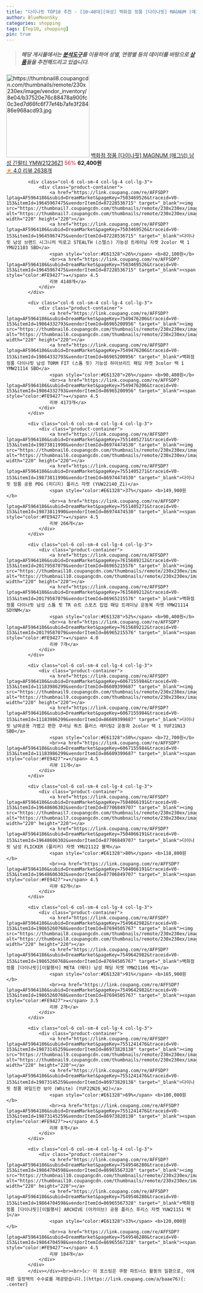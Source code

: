 ```yaml
---
title: "다이나핏 TOP10 추천 - [10~40대][여성] 백화점 정품 [다이나핏] MAGNUM (매그넘) 남성 긴팔티 YMW21236Z1"
author: BlueMoonSky
categories: shopping
tags: [Top10, shopping]
pin: true
---
```


> ##### 해당 게시물에서는 [**분석도구**](https://itemscout.io/)를 이용하여 **성별**, **연령별** 등의 데이터를 바탕으로 [**상품**](https://link.coupang.com/a/baae76)들을 추천해드리고 있습니다.
<div class="container"><div class="row">
            <div class="col-6 col-sm-4 col-lg-4 col-lg-3">
                <div class="product-container">
                    <a href="https://link.coupang.com/re/AFFSDP?lptag=AF5964186&subid=DreamMarket&pageKey=7506298542&traceid=V0-153&itemId=19659005289&vendorItemId=87706569750" target="_blank"><img src="https://thumbnail8.coupangcdn.com/thumbnails/remote/230x230ex/image/vendor_inventory/8e04/b37520e76c88478a900fc0c3ed7d66fc6f77ef4b7afe3f28486e968acd93.jpg" alt="https://thumbnail8.coupangcdn.com/thumbnails/remote/230x230ex/image/vendor_inventory/8e04/b37520e76c88478a900fc0c3ed7d66fc6f77ef4b7afe3f28486e968acd93.jpg" width="220" height="220"></a>
                    <a href="https://link.coupang.com/re/AFFSDP?lptag=AF5964186&subid=DreamMarket&pageKey=7506298542&traceid=V0-153&itemId=19659005289&vendorItemId=87706569750" target="_blank">백화점 정품 [다이나핏] MAGNUM (매그넘) 남성 긴팔티 YMW21236Z1</a>
                    <span style="color:#E61328">56%</span> <b>62,400원</b>
                    <br><a href="https://link.coupang.com/re/AFFSDP?lptag=AF5964186&subid=DreamMarket&pageKey=7506298542&traceid=V0-153&itemId=19659005289&vendorItemId=87706569750" target="_blank"><span style="color:#FE9427">★</span> 4.0
                    리뷰 2638개</a>
                </div>
            </div>
            
            <div class="col-6 col-sm-4 col-lg-4 col-lg-3">
                <div class="product-container">
                    <a href="https://link.coupang.com/re/AFFSDP?lptag=AF5964186&subid=DreamMarket&pageKey=7503469526&traceid=V0-153&itemId=19645967475&vendorItemId=87228536715" target="_blank"><img src="https://thumbnail7.coupangcdn.com/thumbnails/remote/230x230ex/image/vendor_inventory/51e2/1c02bae07b5fb6a9c263e33654d154a70b0119b37880a7d7d4d777ade4e7.jpg" alt="https://thumbnail7.coupangcdn.com/thumbnails/remote/230x230ex/image/vendor_inventory/51e2/1c02bae07b5fb6a9c263e33654d154a70b0119b37880a7d7d4d777ade4e7.jpg" width="220" height="220"></a>
                    <a href="https://link.coupang.com/re/AFFSDP?lptag=AF5964186&subid=DreamMarket&pageKey=7503469526&traceid=V0-153&itemId=19645967475&vendorItemId=87228536715" target="_blank">다이나핏 남성 브랜드 시그니처 빅로고 STEALTH (스텔스) 기능성 트레이닝 자켓 2color 택 1 YMU21103 SBD</a>
                    <span style="color:#E61328">26%</span> <b>82,100원</b>
                    <br><a href="https://link.coupang.com/re/AFFSDP?lptag=AF5964186&subid=DreamMarket&pageKey=7503469526&traceid=V0-153&itemId=19645967475&vendorItemId=87228536715" target="_blank"><span style="color:#FE9427">★</span> 4.5
                    리뷰 4140개</a>
                </div>
            </div>
            
            <div class="col-6 col-sm-4 col-lg-4 col-lg-3">
                <div class="product-container">
                    <a href="https://link.coupang.com/re/AFFSDP?lptag=AF5964186&subid=DreamMarket&pageKey=7549476206&traceid=V0-153&itemId=19864332793&vendorItemId=86965200956" target="_blank"><img src="https://thumbnail6.coupangcdn.com/thumbnails/remote/230x230ex/image/vendor_inventory/fcc4/d9449cbc7b7e5dab9b7130965d4dddaeeedc3206ab0ad27462911bf7fa3f.jpg" alt="https://thumbnail6.coupangcdn.com/thumbnails/remote/230x230ex/image/vendor_inventory/fcc4/d9449cbc7b7e5dab9b7130965d4dddaeeedc3206ab0ad27462911bf7fa3f.jpg" width="220" height="220"></a>
                    <a href="https://link.coupang.com/re/AFFSDP?lptag=AF5964186&subid=DreamMarket&pageKey=7549476206&traceid=V0-153&itemId=19864332793&vendorItemId=86965200956" target="_blank">백화점 정품 다이나핏 남성 TORM FIT (스톰 핏) 기능성 하이브리드 패딩 자켓 3color 택 1 YMW21114 SBD</a>
                    <span style="color:#E61328">26%</span> <b>90,400원</b>
                    <br><a href="https://link.coupang.com/re/AFFSDP?lptag=AF5964186&subid=DreamMarket&pageKey=7549476206&traceid=V0-153&itemId=19864332793&vendorItemId=86965200956" target="_blank"><span style="color:#FE9427">★</span> 4.5
                    리뷰 4173개</a>
                </div>
            </div>
            
            <div class="col-6 col-sm-4 col-lg-4 col-lg-3">
                <div class="product-container">
                    <a href="https://link.coupang.com/re/AFFSDP?lptag=AF5964186&subid=DreamMarket&pageKey=7551405271&traceid=V0-153&itemId=19873811990&vendorItemId=86974474530" target="_blank"><img src="https://thumbnail6.coupangcdn.com/thumbnails/remote/230x230ex/image/vendor_inventory/6378/6b1537f21f6bddb6443b3b9b0eff95d112648f86b2ac9484327c9665826c.jpg" alt="https://thumbnail6.coupangcdn.com/thumbnails/remote/230x230ex/image/vendor_inventory/6378/6b1537f21f6bddb6443b3b9b0eff95d112648f86b2ac9484327c9665826c.jpg" width="220" height="220"></a>
                    <a href="https://link.coupang.com/re/AFFSDP?lptag=AF5964186&subid=DreamMarket&pageKey=7551405271&traceid=V0-153&itemId=19873811990&vendorItemId=86974474530" target="_blank">다이나핏 정품 공용 PDG (피디지) 플리스 자켓 (YUW22140_Z1)</a>
                    <span style="color:#E61328">37%</span> <b>149,900원</b>
                    <br><a href="https://link.coupang.com/re/AFFSDP?lptag=AF5964186&subid=DreamMarket&pageKey=7551405271&traceid=V0-153&itemId=19873811990&vendorItemId=86974474530" target="_blank"><span style="color:#FE9427">★</span> 4.5
                    리뷰 266개</a>
                </div>
            </div>
            
            <div class="col-6 col-sm-4 col-lg-4 col-lg-3">
                <div class="product-container">
                    <a href="https://link.coupang.com/re/AFFSDP?lptag=AF5964186&subid=DreamMarket&pageKey=7615689212&traceid=V0-153&itemId=20179587079&vendorItemId=86965215576" target="_blank"><img src="https://thumbnail10.coupangcdn.com/thumbnails/remote/230x230ex/image/vendor_inventory/b249/d5176042ba7e38074d625d3ea0c6f48d4e20eb65b5ff0a55103d1b4ea1bb.jpg" alt="https://thumbnail10.coupangcdn.com/thumbnails/remote/230x230ex/image/vendor_inventory/b249/d5176042ba7e38074d625d3ea0c6f48d4e20eb65b5ff0a55103d1b4ea1bb.jpg" width="220" height="220"></a>
                    <a href="https://link.coupang.com/re/AFFSDP?lptag=AF5964186&subid=DreamMarket&pageKey=7615689212&traceid=V0-153&itemId=20179587079&vendorItemId=86965215576" target="_blank">백화점 정품 다이나핏 남성 스톰 핏 TR 슈트 스포츠 집업 패딩 트레이닝 운동복 자켓 YMW21114 SDYNM</a>
                    <span style="color:#E61328">52%</span> <b>90,400원</b>
                    <br><a href="https://link.coupang.com/re/AFFSDP?lptag=AF5964186&subid=DreamMarket&pageKey=7615689212&traceid=V0-153&itemId=20179587079&vendorItemId=86965215576" target="_blank"><span style="color:#FE9427">★</span> 4.0
                    리뷰 7개</a>
                </div>
            </div>
            
            <div class="col-6 col-sm-4 col-lg-4 col-lg-3">
                <div class="product-container">
                    <a href="https://link.coupang.com/re/AFFSDP?lptag=AF5964186&subid=DreamMarket&pageKey=6067155984&traceid=V0-153&itemId=11183986299&vendorItemId=86609399687" target="_blank"><img src="https://thumbnail9.coupangcdn.com/thumbnails/remote/230x230ex/image/vendor_inventory/64c0/7bf562b39ce1a34545c874ef773d77413722275fb654d321b8a4f2e4c3c7.jpg" alt="https://thumbnail9.coupangcdn.com/thumbnails/remote/230x230ex/image/vendor_inventory/64c0/7bf562b39ce1a34545c874ef773d77413722275fb654d321b8a4f2e4c3c7.jpg" width="220" height="220"></a>
                    <a href="https://link.coupang.com/re/AFFSDP?lptag=AF5964186&subid=DreamMarket&pageKey=6067155984&traceid=V0-153&itemId=11183986299&vendorItemId=86609399687" target="_blank">다이나핏 남여공용 가볍고 편한 쿠셔닝 쿼츠 플러스 레터링2 운동화 2color 택 1 YUF21N13 SBD</a>
                    <span style="color:#E61328">50%</span> <b>72,700원</b>
                    <br><a href="https://link.coupang.com/re/AFFSDP?lptag=AF5964186&subid=DreamMarket&pageKey=6067155984&traceid=V0-153&itemId=11183986299&vendorItemId=86609399687" target="_blank"><span style="color:#FE9427">★</span> 4.5
                    리뷰 11개</a>
                </div>
            </div>
            
            <div class="col-6 col-sm-4 col-lg-4 col-lg-3">
                <div class="product-container">
                    <a href="https://link.coupang.com/re/AFFSDP?lptag=AF5964186&subid=DreamMarket&pageKey=7504066191&traceid=V0-153&itemId=19648606302&vendorItemId=87706849707" target="_blank"><img src="https://thumbnail7.coupangcdn.com/thumbnails/remote/230x230ex/image/vendor_inventory/0a54/f1965b2e02811dc9375d67fd7d8de90cf03117cf65677257bf823bd31bb4.jpg" alt="https://thumbnail7.coupangcdn.com/thumbnails/remote/230x230ex/image/vendor_inventory/0a54/f1965b2e02811dc9375d67fd7d8de90cf03117cf65677257bf823bd31bb4.jpg" width="220" height="220"></a>
                    <a href="https://link.coupang.com/re/AFFSDP?lptag=AF5964186&subid=DreamMarket&pageKey=7504066191&traceid=V0-153&itemId=19648606302&vendorItemId=87706849707" target="_blank">다이나핏 남성 FLICKER (플리커) 자켓 YMU21122 블랙</a>
                    <span style="color:#E61328">80%</span> <b>118,800원</b>
                    <br><a href="https://link.coupang.com/re/AFFSDP?lptag=AF5964186&subid=DreamMarket&pageKey=7504066191&traceid=V0-153&itemId=19648606302&vendorItemId=87706849707" target="_blank"><span style="color:#FE9427">★</span> 4.5
                    리뷰 62개</a>
                </div>
            </div>
            
            <div class="col-6 col-sm-4 col-lg-4 col-lg-3">
                <div class="product-container">
                    <a href="https://link.coupang.com/re/AFFSDP?lptag=AF5964186&subid=DreamMarket&pageKey=7549642982&traceid=V0-153&itemId=19865260768&vendorItemId=87694505767" target="_blank"><img src="https://thumbnail8.coupangcdn.com/thumbnails/remote/230x230ex/image/vendor_inventory/a3c6/45fb5b3da7c422df7dbdacade3a8f4c5a33432bd9802a99c067bd7118312.jpg" alt="https://thumbnail8.coupangcdn.com/thumbnails/remote/230x230ex/image/vendor_inventory/a3c6/45fb5b3da7c422df7dbdacade3a8f4c5a33432bd9802a99c067bd7118312.jpg" width="220" height="220"></a>
                    <a href="https://link.coupang.com/re/AFFSDP?lptag=AF5964186&subid=DreamMarket&pageKey=7549642982&traceid=V0-153&itemId=19865260768&vendorItemId=87694505767" target="_blank">백화점 정품 [다이나핏][이월행사] META (메타) 남성 패딩 자켓 YMW21166 택1</a>
                    <span style="color:#E61328">91%</span> <b>165,900원</b>
                    <br><a href="https://link.coupang.com/re/AFFSDP?lptag=AF5964186&subid=DreamMarket&pageKey=7549642982&traceid=V0-153&itemId=19865260768&vendorItemId=87694505767" target="_blank"><span style="color:#FE9427">★</span> 3.5
                    리뷰 2개</a>
                </div>
            </div>
            
            <div class="col-6 col-sm-4 col-lg-4 col-lg-3">
                <div class="product-container">
                    <a href="https://link.coupang.com/re/AFFSDP?lptag=AF5964186&subid=DreamMarket&pageKey=7551241476&traceid=V0-153&itemId=19873145259&vendorItemId=86973820138" target="_blank"><img src="https://thumbnail9.coupangcdn.com/thumbnails/remote/230x230ex/image/vendor_inventory/241e/42436fbca7c2d7213427130301b0eb6b59e6b0d1a627cb7ef29d2bcb19b4.jpg" alt="https://thumbnail9.coupangcdn.com/thumbnails/remote/230x230ex/image/vendor_inventory/241e/42436fbca7c2d7213427130301b0eb6b59e6b0d1a627cb7ef29d2bcb19b4.jpg" width="220" height="220"></a>
                    <a href="https://link.coupang.com/re/AFFSDP?lptag=AF5964186&subid=DreamMarket&pageKey=7551241476&traceid=V0-153&itemId=19873145259&vendorItemId=86973820138" target="_blank">다이나핏 정품 와일드런 보아 (White) (YUF22N26_W2)</a>
                    <span style="color:#E61328">69%</span> <b>100,000원</b>
                    <br><a href="https://link.coupang.com/re/AFFSDP?lptag=AF5964186&subid=DreamMarket&pageKey=7551241476&traceid=V0-153&itemId=19873145259&vendorItemId=86973820138" target="_blank"><span style="color:#FE9427">★</span> 4.5
                    리뷰 8개</a>
                </div>
            </div>
            
            <div class="col-6 col-sm-4 col-lg-4 col-lg-3">
                <div class="product-container">
                    <a href="https://link.coupang.com/re/AFFSDP?lptag=AF5964186&subid=DreamMarket&pageKey=7549546280&traceid=V0-153&itemId=19864704598&vendorItemId=86965567328" target="_blank"><img src="https://thumbnail10.coupangcdn.com/thumbnails/remote/230x230ex/image/vendor_inventory/d32d/2ebafb5a865738aa1af614ffc6946e0761bc53c55b075aef9c5b03a5f152.jpg" alt="https://thumbnail10.coupangcdn.com/thumbnails/remote/230x230ex/image/vendor_inventory/d32d/2ebafb5a865738aa1af614ffc6946e0761bc53c55b075aef9c5b03a5f152.jpg" width="220" height="220"></a>
                    <a href="https://link.coupang.com/re/AFFSDP?lptag=AF5964186&subid=DreamMarket&pageKey=7549546280&traceid=V0-153&itemId=19864704598&vendorItemId=86965567328" target="_blank">백화점 정품 [다이나핏][이월행사] ARCHIVE (아카이브) 공용 플리스 후리스 자켓 YUW21151 택1</a>
                    <span style="color:#E61328">33%</span> <b>120,000원</b>
                    <br><a href="https://link.coupang.com/re/AFFSDP?lptag=AF5964186&subid=DreamMarket&pageKey=7549546280&traceid=V0-153&itemId=19864704598&vendorItemId=86965567328" target="_blank"><span style="color:#FE9427">★</span> 4.5
                    리뷰 184개</a>
                </div>
            </div>
            </div></div><br><br>[👉 이 포스팅은 쿠팡 파트너스 활동의 일환으로, 이에 따른 일정액의 수수료를 제공받습니다.](https://link.coupang.com/a/baae76){: .center}